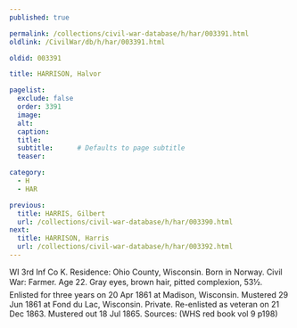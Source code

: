 ```yaml
---
published: true

permalink: /collections/civil-war-database/h/har/003391.html
oldlink: /CivilWar/db/h/har/003391.html

oldid: 003391

title: HARRISON, Halvor

pagelist:
  exclude: false
  order: 3391
  image: 
  alt:
  caption:
  title:
  subtitle:      # Defaults to page subtitle
  teaser:

category: 
  - H 
  - HAR

previous:
  title: HARRIS, Gilbert
  url: /collections/civil-war-database/h/har/003390.html  
next:
  title: HARRISON, Harris
  url: /collections/civil-war-database/h/har/003392.html   
---
```

WI 3rd Inf Co K. Residence: Ohio County, Wisconsin. Born in Norway. Civil War: Farmer. Age 22. Gray eyes, brown hair, pitted complexion, 5&#146;3&frac12;&#148;. Enlisted for three years on 20 Apr 1861 at Madison, Wisconsin. Mustered 29 Jun 1861 at Fond du Lac, Wisconsin. Private. Re-enlisted as veteran on 21 Dec 1863. Mustered out 18 Jul 1865. Sources: (WHS red book vol 9 p198)